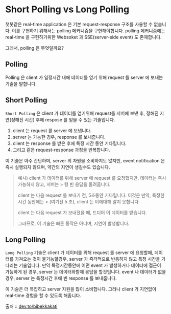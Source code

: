 # Short Polling vs Long Polling

챗봇같은 real-time application 은 기본 request-response 구조를 사용할 수 없습니다. 이를 구현하기 위해서는 polling 메커니즘을 구현해야합니다. polling 메커니즘에는 real-time 을 구현하기위한 Websoket 과 SSE(server-side event) 도 존재합니다.

그래서, polling 은 무엇일까요?

## Polling

Polling 은 client 가 일정시간 내에 데이터를 얻기 위해 request 를 server 에 보내는 기술을 말합니다.

## Short Polling

`Short Polling` 은 client 가 데이터를 얻기위해 request를 서버에 보낸 후, 정해진 지연(정해진 시간) 후에 respose 를 얻을 수 있는 기술입니다.

1. client 는 request 를 server 에 보냅니다.
2. server 는 가능한 경우, response 를 보내줍니다.
3. client 는 response 를 받은 후에 특정 시간 동안 기다립니다.
4. 그리고 같은 request-response 과정을 반복합니다.

이 기술은 아주 간단하며, server 의 자원을 소비하지도 않지만, event notification 은 즉시 실행되지 않으며, 약간의 지연이 생길수도 있습니다.

> 예시)
> client 가 데이터를 위해 server 에 request 를 요청했지만, 데이터는 즉시 가능하지 않고, 서버는 > 텅 빈 응답을 돌려줍니다.
> 
> client 는 다음 request 를 보내기 전, 5초동안 기다립니다. 이것은 만약, 특정한 시간 동안에는 > (여기선 5 초), client 는 이에대해 알지 못합니다.
> 
> client 는 다음 request 가 보내졌을 때, 드디어 이 데이터를 받습니다.
> 
> 그러므로, 이 기술은 빠른 동작은 아니며, 지연이 발생합니다.

## Long Polling

`Long Polling` 기술은 client 가 데이터를 위해 request 를 server 에 요청할때, 데이터를 가져오는 것이 불가능할경우, server 가 즉각적으로 반응하지 않고 특정 시간을 기다리는 기술입니다. 만약 특정시간동안에 어떤 event 가 발생하거나 데이터에 접근이 가능하게 된 경우, server 는 데이터와함께 응답을 할것입니다. event 나 데이터가 없을 경우, server 는 특정시간 후에 빈 response 를 보내줍니다.

이 기술은 더 복잡하고 server 자원을 많이 소비합니다. 그러나 client 가 지연없이 real-time 경험을 할 수 있도록 해줍니다.

출처 :: [dev.to/bibekkakati](https://dev.to/bibekkakati/short-polling-vs-long-polling-2fme)